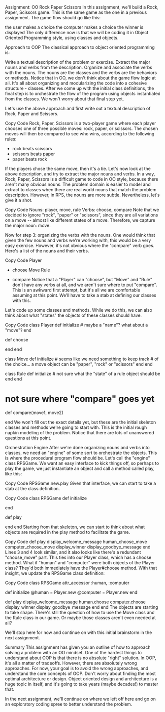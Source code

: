Assignment: OO Rock Paper Scissors
In this assignment, we'll build a Rock, Paper, Scissors game. This is the same game as the one in a previous assignment. The game flow should go like this:

the user makes a choice
the computer makes a choice
the winner is displayed
The only difference now is that we will be coding it in Object Oriented Programming style, using classes and objects.

Approach to OOP
The classical approach to object oriented programming is:

Write a textual description of the problem or exercise.
Extract the major nouns and verbs from the description.
Organize and associate the verbs with the nouns.
The nouns are the classes and the verbs are the behaviors or methods.
Notice that in OO, we don't think about the game flow logic at all. It's all about organizing and modularizing the code into a cohesive structure - classes. After we come up with the initial class definitions, the final step is to orchestrate the flow of the program using objects instantiated from the classes. We won't worry about that final step yet.

Let's use the above approach and first write out a textual description of Rock, Paper and Scissors.

Copy Code
Rock, Paper, Scissors is a two-player game where each player chooses
one of three possible moves: rock, paper, or scissors. The chosen moves
will then be compared to see who wins, according to the following rules:

- rock beats scissors
- scissors beats paper
- paper beats rock

If the players chose the same move, then it's a tie.
Let's now look at the above description, and try to extract the major nouns and verbs. In a way, Rock, Paper, Scissors is a difficult game to code in OO style, because there aren't many obvious nouns. The problem domain is easier to model and extract to classes when there are real world nouns that match the problem description. However, in RPS, the nouns are more subtle. Nevertheless, let's give it a shot.

Copy Code
Nouns: player, move, rule
Verbs: choose, compare
Note that we decided to ignore "rock", "paper" or "scissors", since they are all variations on a move -- almost like different states of a move. Therefore, we capture the major noun: move.

Now for step 3: organizing the verbs with the nouns. One would think that given the few nouns and verbs we're working with, this would be a very easy exercise. However, it's not obvious where the "compare" verb goes. Here's a list of the nouns and their verbs.

Copy Code
Player
 - choose
Move
Rule

- compare
Notice that a "Player" can "choose", but "Move" and "Rule" don't have any verbs at all, and we aren't sure where to put "compare". This is an awkward first attempt, but it's all we are comfortable assuming at this point. We'll have to take a stab at defining our classes with this.

Let's code up some classes and methods. While we do this, we can also think about what "states" the objects of these classes should have.

Copy Code
class Player
  def initialize
    # maybe a "name"? what about a "move"?
  end

  def choose

  end
end

class Move
  def initialize
    # seems like we need something to keep track
    # of the choice... a move object can be "paper", "rock" or "scissors"
  end
end

class Rule
  def initialize
    # not sure what the "state" of a rule object should be
  end
end

# not sure where "compare" goes yet
def compare(move1, move2)

end
We won't fill out the exact details yet, but these are the initial skeleton classes and methods we're going to start with. This is the initial rough napkin modeling of the problem. Notice that there are lots of unanswered questions at this point.

Orchestration Engine
After we're done organizing nouns and verbs into classes, we need an "engine" of some sort to orchestrate the objects. This is where the procedural program flow should be. Let's call the "engine" class RPSGame. We want an easy interface to kick things off, so perhaps to play the game, we just instantiate an object and call a method called play, like this:

Copy Code
RPSGame.new.play
Given that interface, we can start to take a stab at the class definition.

Copy Code
class RPSGame
  def initialize

  end

  def play

  end
end
Starting from that skeleton, we can start to think about what objects are required in the play method to facilitate the game.

Copy Code
def play
  display_welcome_message
  human_choose_move
  computer_choose_move
  display_winner
  display_goodbye_message
end
Lines 3 and 4 look similar, and it also looks like there's a redundant "choose_move" part. This ties into our Player class, which has a choose method. What if "human" and "computer" were both objects of the Player class? They'd both immediately have the Player#choose method. With that insight, we update the RPSGame class definition:

Copy Code
class RPSGame
  attr_accessor :human, :computer

  def initialize
    @human = Player.new
    @computer = Player.new
  end

  def play
    display_welcome_message
    human.choose
    computer.choose
    display_winner
    display_goodbye_message
  end
end
The objects are starting to take shape. There's still the question of how to use the Move class and the Rule class in our game. Or maybe those classes aren't even needed at all?

We'll stop here for now and continue on with this initial brainstorm in the next assignment.

Summary
This assignment has given you an outline of how to approach solving a problem with an OO mindset. One of the hardest things to understand about OOP is that there is no absolute "right" solution. In OOP, it's all a matter of tradeoffs. However, there are absolutely wrong approaches. For now, your goal is to avoid the wrong approaches, and understand the core concepts of OOP. Don't worry about finding the most optimal architecture or design. Object oriented design and architecture is a huge topic in itself, and it's going to take years (maybe decades!) to master that.

In the next assignment, we'll continue on where we left off here and go on an exploratory coding spree to better understand the problem.
